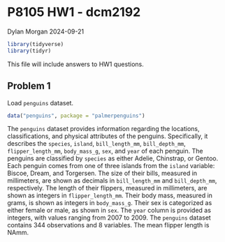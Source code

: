 P8105 HW1 - dcm2192
================
Dylan Morgan
2024-09-21

``` r
library(tidyverse)
library(tidyr)
```

This file will include answers to HW1 questions.

## Problem 1

Load `penguins` dataset.

``` r
data("penguins", package = "palmerpenguins")
```

The `penguins` dataset provides information regarding the locations,
classifications, and physical attributes of the penguins. Specifically,
it describes the `species`, `island`, `bill_length_mm`, `bill_depth_mm`,
`flipper_length_mm`, `body_mass_g`, `sex`, and `year` of each penguin.
The penguins are classified by `species` as either Adelie, Chinstrap, or
Gentoo. Each penguin comes from one of three islands from the `island`
variable: Biscoe, Dream, and Torgersen. The size of their bills,
measured in millimeters, are shown as decimals in `bill_length_mm` and
`bill_depth_mm`, respectively. The length of their flippers, measured in
millimeters, are shown as integers in `flipper_length_mm`. Their body
mass, measured in grams, is shown as integers in `body_mass_g`. Their
sex is categorized as either female or male, as shown in `sex`. The
`year` column is provided as integers, with values ranging from 2007 to
2009. The `penguins` dataset contains 344 observations and 8 variables.
The mean flipper length is NAmm.
